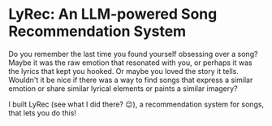 # LyRec: An LLM-powered Song Recommendation System

Do you remember the last time you found yourself obsessing over a song? Maybe it was the raw emotion that resonated with you, or perhaps it was the lyrics that kept you hooked. Or maybe you loved the story it tells. Wouldn't it be nice if there was a way to find songs that express a similar emotion or share similar lyrical elements or paints a similar imagery?

I built LyRec (see what I did there? 😉), a recommendation system for songs, that lets you do this!
